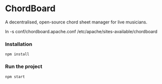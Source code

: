 # ChordBoard
A decentralised, open-source chord sheet manager for live musicians.

ln -s conf/chordboard.apache.conf /etc/apache/sites-available/chordboard

### Installation

```npm install```



### Run the project

```npm start```



